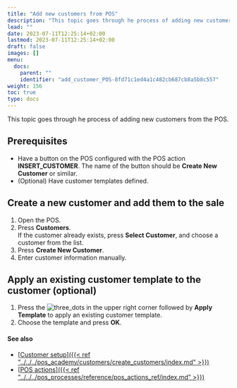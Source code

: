 ```yaml
---
title: "Add new customers from POS"
description: "This topic goes through he process of adding new customers from the POS. "
lead: ""
date: 2023-07-11T12:25:14+02:00
lastmod: 2023-07-11T12:25:14+02:00
draft: false
images: []
menu:
  docs:
    parent: ""
    identifier: "add_customer_POS-8fd71c1ed4a1c482cb687cb8a5b8c557"
weight: 156
toc: true
type: docs
---
```


This topic goes through he process of adding new customers from the POS. 

## Prerequisites

- Have a button on the POS configured with the POS action **INSERT_CUSTOMER**. The name of the button should be **Create New Customer** or similar. 
- (Optional) Have customer templates defined.

## Create a new customer and add them to the sale

1. Open the POS.
2. Press **Customers**.    
   If the customer already exists, press **Select Customer**, and choose a customer from the list. 
3. Press **Create New Customer**.
4. Enter customer information manually.     

## Apply an existing customer template to the customer (optional)

1. Press the ![three_dots](three_dots.PNG) in the upper right corner followed by **Apply Template** to apply an existing customer template. 
2. Choose the template and press **OK**.

#### See also

- [<ins>Customer setup<ins>]({{< ref "../../../pos_academy/customers/create_customers/index.md" >}})
- [<ins>POS actions<ins>]({{< ref "../../../pos_processes/reference/pos_actions_ref/index.md" >}})